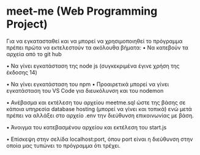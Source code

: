# meet-me (Web Programming Project)


Για να εγκατασταθεί και να μπορεί να χρησιμοποιηθεί το πρόγραμμα πρέπει πρώτα να εκτελεστούν τα ακόλουθα βήματα:
•	Να κατεβούν τα αρχεία από το git hub

•	Να γίνει εγκατάσταση της node js (συγκεκριμένα έγινε χρήση της έκδοσης 14) 

•	Να γίνει εγκατάσταση του npm
•	Προαιρετικά μπορεί να γίνει εγκατάσταση του VS Code για διευκόλυνση και του nodemon

•	Ανέβασμα και εκτέλεση του αρχείου meetme.sql ώστε της βάσης σε κάποια υπηρεσία database hosting (μπορεί να γίνει και τοπικά) ενώ μετά πρέπει να αλλάξει στο αρχείο .env την διεύθυνση επικοινωνίας με βάση. 

•	Άνοιγμα του κατεβασμένου αρχείου και εκτέλεση του start.js

•	Επίσκεψη στην σελίδα localhost:port, όπου port είναι η διεύθυνση στην οποία μας τυπώνει το πρόγραμμα ότι τρέχει.

